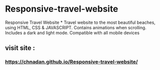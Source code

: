 # Responsive-travel-website
Responsive Travel Website * Travel website to the most beautiful beaches, using HTML, CSS &amp; JAVASCRIPT. Contains animations when scrolling. Includes a dark and light mode. Compatible with all mobile devices 
## visit site : 
### https://chnadan.github.io/Responsive-travel-website/
